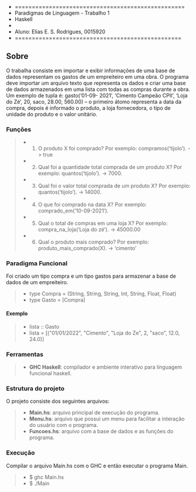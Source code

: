 * ==================================================
*  Paradigmas de Linguagem - Trabalho 1
*  Haskell
*
*  Aluno: Elias E. S. Rodrigues, 0015920
*  =================================================

## Sobre

O trabalha consiste em importar e exibir informações de uma base de dados representam os gastos de um
empreiteiro em uma obra. O programa deve importar um arquivo texto que representa os dados e criar uma base
de dados armazenados em uma lista com todas as compras durante a obra. Um exemplo de tupla é: gasto(‘01-09-
2021’, ‘Cimento Campeão CPII’, ‘Loja do Zé’, 20, saco, 28.00, 560.00) – o primeiro átomo representa a data da
compra, depois é informado o produto, a loja fornecedora, o tipo de unidade do produto e o valor unitário.

### Funções

> - 1. O produto X foi comprado? Por exemplo: compramos(‘tijolo’). -> true
> - 2. Qual foi a quantidade total comprada de um produto X? Por exemplo: quantos(‘tijolo’). -> 7000.
> - 3. Qual foi o valor total comprada de um produto X? Por exemplo: quantos(‘tijolo’). -> 14000.
> - 4. O que foi comprado na data X? Por exemplo: comprado_em(’10-09-2021’).
> - 5. Qual o total de compras em uma loja X? Por exemplo: compra_na_loja(‘Loja do zé’). -> 45000.00
> - 6. Qual o produto mais comprado? Por exemplo: produto_mais_comprado(X). -> ‘cimento’

### Paradigma Funcional

Foi criado um tipo compra e um tipo gastos para armazenar a base de dados de um empreiteiro.

> - type Compra = (String, String, String, Int, String, Float, Float)
> - type Gasto = [Compra]

#### Exemplo

> - lista :: Gasto
> - lista = [("01/01/2022", "Cimento", "Loja do Ze", 2, "saco", 12.0, 24.0)]

### Ferramentas

> - **GHC Haskell**: compilador e ambiente interativo para linguagem funcional haskell.

### Estrutura do projeto

O projeto consiste dos seguintes arquivos:

> - **Main.hs**: arquivo principal de execução do programa.
> - **Menu.hs**: arquivo que possui um menu para facilitar a interação do usuário com o programa.
> - **Funcoes.hs**: arquivo com a base de dados e as funções do programa.

### Execução

Compilar o arquivo Main.hs com o GHC e então executar o programa Main.

> - $ ghc Main.hs
> - $ ./Main